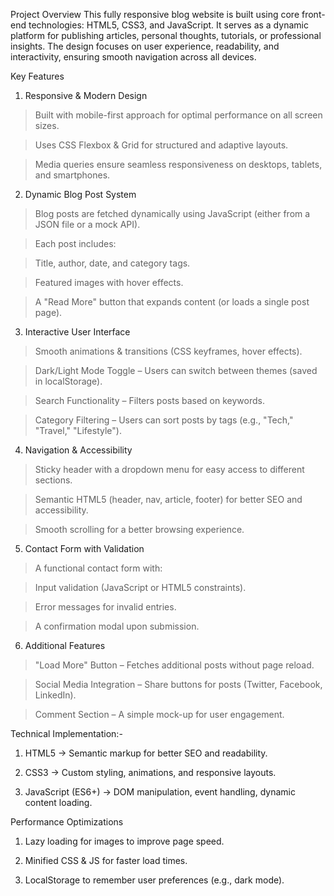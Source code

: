 Project Overview
This fully responsive blog website is built using core front-end technologies: HTML5, CSS3, and JavaScript. It serves as a dynamic platform for publishing articles, personal thoughts, tutorials, or professional insights. The design focuses on user experience, readability, and interactivity, ensuring smooth navigation across all devices.

Key Features
1. Responsive & Modern Design
   
  > Built with mobile-first approach for optimal performance on all screen sizes.

  > Uses CSS Flexbox & Grid for structured and adaptive layouts.

  > Media queries ensure seamless responsiveness on desktops, tablets, and smartphones.

2. Dynamic Blog Post System

  > Blog posts are fetched dynamically using JavaScript (either from a JSON file or a mock API).

  >Each post includes:

  > Title, author, date, and category tags.

  > Featured images with hover effects.

  > A "Read More" button that expands content (or loads a single post page).

3. Interactive User Interface

  > Smooth animations & transitions (CSS keyframes, hover effects).

  > Dark/Light Mode Toggle – Users can switch between themes (saved in localStorage).

  > Search Functionality – Filters posts based on keywords.

  
  > Category Filtering – Users can sort posts by tags (e.g., "Tech," "Travel," "Lifestyle").

4. Navigation & Accessibility

  > Sticky header with a dropdown menu for easy access to different sections.

  > Semantic HTML5 (header, nav, article, footer) for better SEO and accessibility.

  > Smooth scrolling for a better browsing experience.

5. Contact Form with Validation

  > A functional contact form with:

  > Input validation (JavaScript or HTML5 constraints).

  > Error messages for invalid entries.

  > A confirmation modal upon submission.

6. Additional Features
  > "Load More" Button – Fetches additional posts without page reload.

  > Social Media Integration – Share buttons for posts (Twitter, Facebook, LinkedIn).

  > Comment Section – A simple mock-up for user engagement.

Technical Implementation:-

1. HTML5 → Semantic markup for better SEO and readability.

2. CSS3 → Custom styling, animations, and responsive layouts.

3. JavaScript (ES6+) → DOM manipulation, event handling, dynamic content   loading.

Performance Optimizations

1. Lazy loading for images to improve page speed.

2. Minified CSS & JS for faster load times.

3. LocalStorage to remember user preferences (e.g., dark mode).